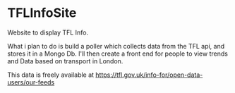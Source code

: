 # TFLInfoSite
Website to display TFL Info.

What i plan to do is build a poller which collects data from the TFL api, and stores it in a Mongo Db.
I'll then create a front end for people to view trends and Data based on transport in London. 

This data is freely available at https://tfl.gov.uk/info-for/open-data-users/our-feeds
